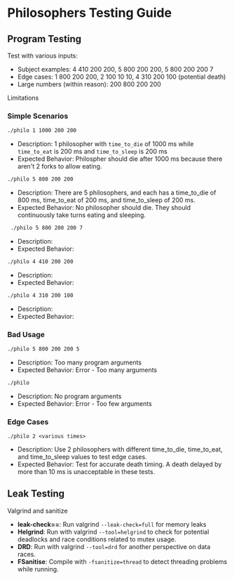 # Philosophers Testing Guide

## Program Testing

Test with various inputs:
- Subject examples: 4 410 200 200, 5 800 200 200, 5 800 200 200 7
- Edge cases: 1 800 200 200, 2 100 10 10, 4 310 200 100 (potential death)
- Large numbers (within reason): 200 800 200 200

Limitations
### Simple Scenarios


```bash
./philo 1 1000 200 200
```

- Description: 1 philosopher with `time_to_die` of 1000 ms while `time_to_eat` is 200 ms and `time_to_sleep` is 200 ms
- Expected Behavior: Philospher should die after 1000 ms because there aren't 2 forks to allow eating.

```bash
./philo 5 800 200 200
```

- Description: There are 5 philosophers, and each has a time_to_die of 800 ms, time_to_eat of 200 ms, and time_to_sleep of 200 ms.
- Expected Behavior: No philosopher should die. They should continuously take turns eating and sleeping.

```bash
 ./philo 5 800 200 200 7
```

- Description:
- Expected Behavior:

```bash
./philo 4 410 200 200
```

- Description:
- Expected Behavior:

```bash
./philo 4 310 200 100
```

- Description:
- Expected Behavior:

### Bad Usage

```bash
./philo 5 800 200 200 5
```
- Description: Too many program arguments
- Expected Behavior: Error - Too many arguments

```bash
./philo
```
- Description: No program arguments
- Expected Behavior: Error - Too few arguments

### Edge Cases

```shell
./philo 2 <various times>
```

- Description: Use 2 philosophers with different time_to_die, time_to_eat, and time_to_sleep values to test edge cases.
- Expected Behavior: Test for accurate death timing. A death delayed by more than 10 ms is unacceptable in these tests.

## Leak Testing

Valgrind and sanitize
- **leak-check==**: Run valgrind `--leak-check=full` for memory leaks 
- **Helgrind**: Run with valgrind `--tool=helgrind` to check for potential deadlocks and race conditions related to mutex usage.
- **DRD**: Run with valgrind `--tool=drd` for another perspective on data races.
- **FSanitise**: Compile with `-fsanitize=thread` to detect threading problems while running.
